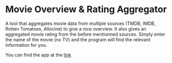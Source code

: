 # Movie Overview & Rating Aggregator
A tool that aggregates movie data from multiple sources (TMDB, IMDB, Rotten Tomatoes, Allocine) to give a nice overview. It also gives an aggregated movie rating from the before mentionned sources. Simply enter the name of the movie (no TV) and the program will find the relevant information for you.

You can find the app at the [link](https://movie-app.morizon.dev/)

